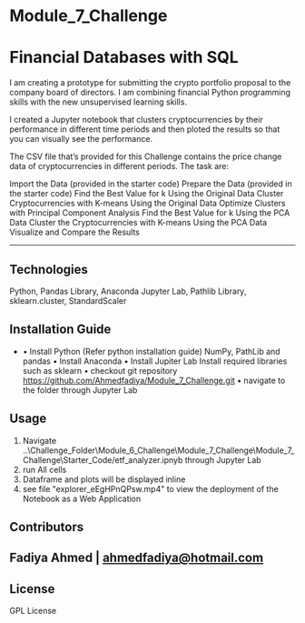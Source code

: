# Module_7_Challenge
# Financial Databases with SQL

I am creating a prototype for submitting the crypto portfolio proposal to the company board of directors.
I am combining financial Python programming skills with the new unsupervised learning skills.

I created a Jupyter notebook that clusters cryptocurrencies by their performance in different time periods and then ploted the results so that you can visually see the performance.

The CSV file that’s provided for this Challenge contains the price change data of cryptocurrencies in different periods.
The task are:

Import the Data (provided in the starter code)
Prepare the Data (provided in the starter code)
Find the Best Value for k Using the Original Data
Cluster Cryptocurrencies with K-means Using the Original Data
Optimize Clusters with Principal Component Analysis
Find the Best Value for k Using the PCA Data
Cluster the Cryptocurrencies with K-means Using the PCA Data
Visualize and Compare the Results

---

## Technologies

Python, Pandas Library, Anaconda Jupyter Lab, Pathlib Library, sklearn.cluster, StandardScaler


## Installation Guide
- •	Install Python (Refer python installation guide) NumPy, PathLib and pandas
•	Install Anaconda
•	Install Jupiter Lab
Install required libraries such as sklearn
•	checkout git repository https://github.com/Ahmedfadiya/Module_7_Challenge.git
•	navigate to the folder through Jupyter Lab


## Usage


1.	Navigate ..\Challenge_Folder\Module_6_Challenge\Module_7_Challenge\Module_7_Challenge\Starter_Code/etf_analyzer.ipnyb through Jupyter Lab
2.	run All cells
3.	Dataframe and plots will be displayed inline
4.	see file "explorer_eEgHPnQPsw.mp4" to view the deployment of the Notebook as a Web Application



## Contributors

Fadiya Ahmed | ahmedfadiya@hotmail.com
---

## License

GPL License
